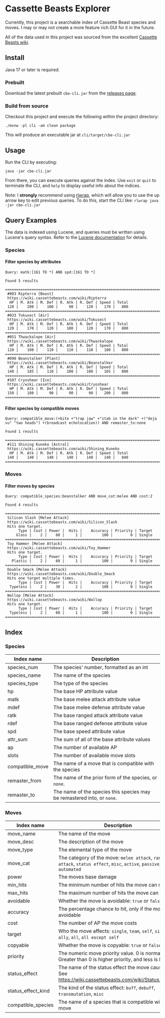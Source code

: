 # Cassette Beasts Explorer

Currently, this project is a searchable index of Cassette Beast species and moves. I may or may not create a more
feature rich GUI for it in the future.

All of the data used in this project was sourced from the excellent [Cassette Beasts wiki](https://wiki.cassettebeasts.com).

## Install

Java 17 or later is required.

### Prebuilt

Download the latest prebuilt `cbe-cli.jar` from the [releases page](https://github.com/pwinckles/cassette-beasts-explorer/releases).

### Build from source

Checkout this project and execute the following within the project directory:

```shell
./mvnw -pl cli -am clean package
```

This will produce an executable jar at `cli/target/cbe-cli.jar`

## Usage

Run the CLI by executing:

```shell
java -jar cbe-cli.jar
```

From there, you can execute queries against the index. Use `exit` or `quit` to terminate the CLI, and `help` to
display useful info about the indices.

Note: I **strongly** recommend using [rlwrap](https://github.com/hanslub42/rlwrap), which will allow you to use the
up arrow key to edit previous queries. To do this, start the CLI like: `rlwrap java -jar cbe-cli.jar`

## Query Examples

The data is indexed using Lucene, and queries must be written using Lucene's query syntax. Refer to the
[Lucene documentation](https://lucene.apache.org/core/9_7_0/queryparser/org/apache/lucene/queryparser/flexible/standard/StandardQueryParser.html) for details.

### Species

#### Filter species by attributes

```
Query: matk:[161 TO *] AND spd:[161 TO *]

Found 5 results

================================================================================
 #003 Ripterra [Beast]
 https://wiki.cassettebeasts.com/wiki/Ripterra
  HP | M. Atk | M. Def | R. Atk | R. Def | Speed | Total
 120 |    200 |    100 |     90 |    120 |   170 |   800
================================================================================
 #033 Tokusect [Air]
 https://wiki.cassettebeasts.com/wiki/Tokusect
  HP | M. Atk | M. Def | R. Atk | R. Def | Speed | Total
 120 |    170 |    120 |    100 |    120 |   170 |   800
================================================================================
 #051 Thwackalope [Air]
 https://wiki.cassettebeasts.com/wiki/Thwackalope
  HP | M. Atk | M. Def | R. Atk | R. Def | Speed | Total
 110 |    180 |    110 |    110 |    110 |   180 |   800
================================================================================
 #090 Beanstalker [Plant]
 https://wiki.cassettebeasts.com/wiki/Beanstalker
  HP | M. Atk | M. Def | R. Atk | R. Def | Speed | Total
 140 |    185 |    110 |    100 |    100 |   165 |   800
================================================================================
 #107 Cryoshear [Ice]
 https://wiki.cassettebeasts.com/wiki/Cryoshear
  HP | M. Atk | M. Def | R. Atk | R. Def | Speed | Total
 150 |    180 |     90 |     90 |     90 |   200 |   800
================================================================================
```

#### Filter species by compatible moves

```
Query: compatible_move:(+bite +"trap jaw" +"stab in the dark" +("deja vu" "two heads") +(broadcast echolocation)) AND remaster_to:none

Found 1 results

================================================================================
 #111 Shining Kuneko [Astral]
 https://wiki.cassettebeasts.com/wiki/Shining_Kuneko
  HP | M. Atk | M. Def | R. Atk | R. Def | Speed | Total
 140 |    140 |    140 |    140 |    140 |   140 |   840
================================================================================
```

### Moves

#### Filter moves by species

```
Query: compatible_species:beanstalker AND move_cat:melee AND cost:2

Found 4 results

================================================================================
 Silicon Slash [Melee Attack]
 https://wiki.cassettebeasts.com/wiki/Silicon_Slash
 Hits one target.
      Type | Cost | Power |  Hits |    Accuracy | Priority | Target
     Glass |    2 |    60 |     1 |         100 |        0 | Single
================================================================================
 Toy Hammer [Melee Attack]
 https://wiki.cassettebeasts.com/wiki/Toy_Hammer
 Hits one target.
      Type | Cost | Power |  Hits |    Accuracy | Priority | Target
   Plastic |    2 |    60 |     1 |         100 |        0 | Single
================================================================================
 Double Smack [Melee Attack]
 https://wiki.cassettebeasts.com/wiki/Double_Smack
 Hits one target multiple times.
      Type | Cost | Power |  Hits |    Accuracy | Priority | Target
  Typeless |    2 |    30 |     2 |         100 |        0 | Single
================================================================================
 Wallop [Melee Attack]
 https://wiki.cassettebeasts.com/wiki/Wallop
 Hits one target.
      Type | Cost | Power |  Hits |    Accuracy | Priority | Target
  Typeless |    2 |    60 |     1 |         100 |        0 | Single
================================================================================
```

## Index

### Species

| Index name      | Description                                                             |
|-----------------|-------------------------------------------------------------------------|
| species_num     | The species' number, formatted as an int                                |
| species_name    | The name of the species                                                 |
| species_type    | The type of the species                                                 |
| hp              | The base HP attribute value                                             |
| matk            | The base melee attack attribute value                                   |
| mdef            | The base melee defense attribute value                                  |
| ratk            | The base ranged attack attribute value                                  |
| rdef            | The base ranged defense attribute value                                 |
| spd             | The base speed attribute value                                          |
| attr_sum        | The sum of all of the base attribute values                             |
| ap              | The number of available AP                                              |
| slots           | The number of available move slots                                      |
| compatible_move | The name of a move that is compatible with the species                  |
| remaster_from   | The name of the prior form of the species, or `none`.                   |
| remaster_to     | The name of the species this species may be remastered into, or `none`. |

### Moves

| Index name         | Description                                                                                                          |
|--------------------|----------------------------------------------------------------------------------------------------------------------|
| move_name          | The name of the move                                                                                                 |
| move_desc          | The description of the move                                                                                          |
| move_type          | The elemental type of the move                                                                                       |
| move_cat           | The category of the move: `melee attack`, `ranged attack`, `status effect`, `misc`, `active`, `passive`, `automated` |
| power              | The moves base damage                                                                                                |
| min_hits           | The minimum number of hits the move can make                                                                         |
| max_hits           | The maximum number of hits the move can make                                                                         |
| avoidable          | Whether the move is avoidable: `true` or `false`                                                                     |
| accuracy           | The percentage chance to hit, only if the move is avoidable                                                          |
| cost               | The number of AP the move costs                                                                                      |
| target             | Who the move affects: `single`, `team`, `self`, `single ally`, `all`, `all except self`                              |
| copyable           | Whether the move is copyable: `true` or `false`                                                                      |
| priority           | The numeric move priority value. 0 is normal. Greater than 0 is higher priority, and less is lower.                  |
| status_effect      | The name of the status effect the move causes. See https://wiki.cassettebeasts.com/wiki/Status_Effects               |
| status_effect_kind | The kind of the status effect: `buff`, `debuff`, `transmutation`, `misc`                                             |
| compatible_species | The name of a species that is compatible with the move                                                               |
